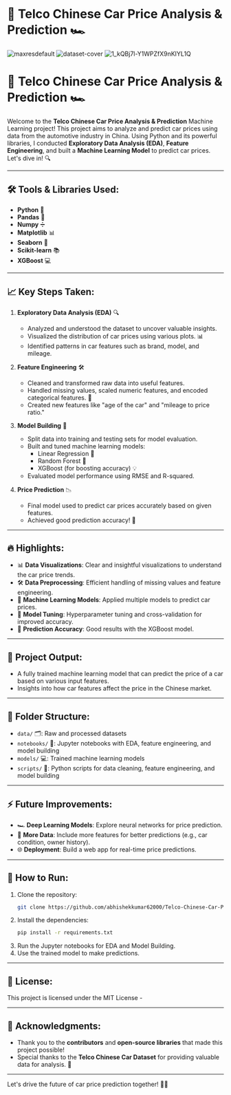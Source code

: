 # 🚗 Telco Chinese Car Price Analysis & Prediction 🏎️
![maxresdefault](https://github.com/user-attachments/assets/9b8b31f2-8beb-4ea8-80ba-6c8b9435c52d)
![dataset-cover](https://github.com/user-attachments/assets/f33516f6-36f7-4946-a19b-66209558280f)
![1_kQBj7l-Y1WPZfX9nKIYL1Q](https://github.com/user-attachments/assets/af4b6f55-6722-44c7-a446-fe2c16643ca9)

# 🚗 Telco Chinese Car Price Analysis & Prediction 🏎️

Welcome to the **Telco Chinese Car Price Analysis & Prediction** Machine Learning project! This project aims to analyze and predict car prices using data from the automotive industry in China. Using Python and its powerful libraries, I conducted **Exploratory Data Analysis (EDA)**, **Feature Engineering**, and built a **Machine Learning Model** to predict car prices. Let's dive in! 🔍

---

## 🛠️ **Tools & Libraries Used:**
- **Python** 🐍
- **Pandas** 🧮
- **Numpy** ➗
- **Matplotlib** 📊
- **Seaborn** 🌈
- **Scikit-learn** 📚
- **XGBoost** 💻

---

## 📈 **Key Steps Taken:**

1. **Exploratory Data Analysis (EDA)** 🔍  
   - Analyzed and understood the dataset to uncover valuable insights.  
   - Visualized the distribution of car prices using various plots. 📊  
   - Identified patterns in car features such as brand, model, and mileage.

2. **Feature Engineering** 🛠️  
   - Cleaned and transformed raw data into useful features.  
   - Handled missing values, scaled numeric features, and encoded categorical features. 🔄  
   - Created new features like "age of the car" and "mileage to price ratio."

3. **Model Building** 🤖  
   - Split data into training and testing sets for model evaluation.  
   - Built and tuned machine learning models:  
     - Linear Regression 📝  
     - Random Forest 🌲  
     - XGBoost (for boosting accuracy) 💡  
   - Evaluated model performance using RMSE and R-squared.

4. **Price Prediction** 📉  
   - Final model used to predict car prices accurately based on given features.  
   - Achieved good prediction accuracy! 🎯

---

## 🔥 **Highlights:**
- 📊 **Data Visualizations**: Clear and insightful visualizations to understand the car price trends.
- 🛠️ **Data Preprocessing**: Efficient handling of missing values and feature engineering.
- 🤖 **Machine Learning Models**: Applied multiple models to predict car prices.
- 🔄 **Model Tuning**: Hyperparameter tuning and cross-validation for improved accuracy.
- 🎯 **Prediction Accuracy**: Good results with the XGBoost model.

---

## 🚗 **Project Output:**
- A fully trained machine learning model that can predict the price of a car based on various input features.
- Insights into how car features affect the price in the Chinese market.

---

## 📂 **Folder Structure:**
- `data/` 🗂️: Raw and processed datasets
- `notebooks/` 📓: Jupyter notebooks with EDA, feature engineering, and model building
- `models/` 💻: Trained machine learning models
- `scripts/` 📜: Python scripts for data cleaning, feature engineering, and model building

---

## ⚡ **Future Improvements:**
- 🏎️ **Deep Learning Models**: Explore neural networks for price prediction.
- 🔄 **More Data**: Include more features for better predictions (e.g., car condition, owner history).
- 🌐 **Deployment**: Build a web app for real-time price predictions.

---

## 📝 **How to Run:**
1. Clone the repository:  
   ```bash
   git clone https://github.com/abhishekkumar62000/Telco-Chinese-Car-Price-Analysis-Prediction-ML-Project.git
   ```
2. Install the dependencies:  
   ```bash
   pip install -r requirements.txt
   ```
3. Run the Jupyter notebooks for EDA and Model Building.  
4. Use the trained model to make predictions.

---

## 📌 **License:**
This project is licensed under the MIT License -

---

## 🙏 **Acknowledgments:**
- Thank you to the **contributors** and **open-source libraries** that made this project possible!  
- Special thanks to the **Telco Chinese Car Dataset** for providing valuable data for analysis. 🚗

---

Let's drive the future of car price prediction together! 🚗💡

```
